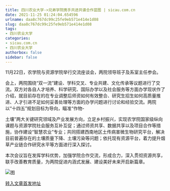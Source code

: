 ```yaml
---
title: 四川农业大学->兄弟学院携手共进共谱合作蓝图 | sicau.com.cn
date: 2021-11-25 01:24:04.654596
urlname: daa8c767dc99c25fe9eb571e414e1d08
slug: daa8c767dc99c25fe9eb571e414e1d08
tags: 
- 四川农业大学
categories:
- sicau.com.cn
- 四川农业大学
authorbox: false
sidebar: false
---
```

11月22日，农学院与资源学院举行交流座谈会，两院领导班子及系室主任参会。

会上，两院围绕“双一流”建设、学科交叉、专业共建、文化传承等议题进行了交流。双方对各自人才培养、科学研究、国际办学以及社会服务等方面办学现状作了介绍，就目前存在的在专业调整后师资如何有效整合、研究生招生如何高质量推进、人才引进不足如何妥善处理等方面的办学问题进行讨论和经验交流。两院以“十四五”规划目标为导向，瞄准“作物-
<!--more-->


土壤”两大关键研究领域及产业发展方向，立足乡村振兴，实现农学院国家级纵向课题与资源学院社会服务互补互促；通过师资共享、数据共享以及项目合作等措施，协作建设“智慧农业”专业；共同搭建西南地区土传病害微生物研究平台，解决目前普遍存在的土壤质量下降、土壤污染等问题；依托现有资源平台，着力提升烟草产业链合作研究水平等方面进行深入探讨。

本次会议旨在发挥学科优势，加强学院合作交流，形成合力，深入贯彻资源共享，联手改善教育质量，为两院促进内涵式发展、建设美好未来开启新篇章。

![图](https://news.sicau.edu.cn/__local/D/C4/31/AB1B07080CB4B80225B4179827D_7F7F0AAF_F2FF.jpg)

[转入文章首发地址](https://news.sicau.edu.cn/info/1078/65651.htm)